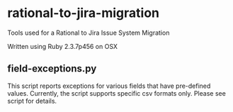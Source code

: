 # rational-to-jira-migration
Tools used for a Rational to Jira Issue System Migration

Written using Ruby 2.3.7p456 on OSX

## field-exceptions.py ##
This script reports exceptions for various fields that have pre-defined values.  Currently, the script supports specific csv formats only. Please see script for details.
